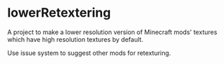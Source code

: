 # lowerRetextering
A project to make a lower resolution version of Minecraft mods' textures which have high resolution textures by default.

Use issue system to suggest other mods for retexturing.
